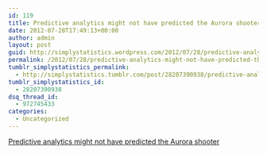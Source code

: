 ```yaml
---
id: 119
title: Predictive analytics might not have predicted the Aurora shooter
date: 2012-07-28T17:49:13+00:00
author: admin
layout: post
guid: http://simplystatistics.wordpress.com/2012/07/28/predictive-analytics-might-not-have-predicted-the
permalink: /2012/07/28/predictive-analytics-might-not-have-predicted-the/
tumblr_simplystatistics_permalink:
  - http://simplystatistics.tumblr.com/post/28207390938/predictive-analytics-might-not-have-predicted-the
tumblr_simplystatistics_id:
  - 28207390938
dsq_thread_id:
  - 972745433
categories:
  - Uncategorized
---
```

[Predictive analytics might not have predicted the Aurora shooter](http://blogs.computerworld.com/business-intelligenceanalytics/20749/could-data-mining-stop-mass-murderers)